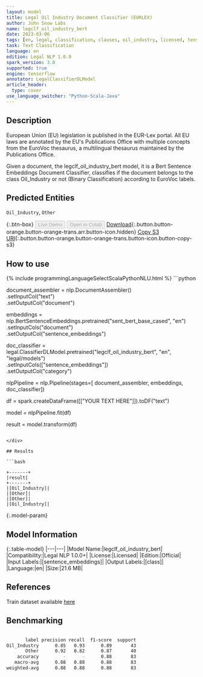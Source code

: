 ```yaml
---
layout: model
title: Legal Oil Industry Document Classifier (EURLEX)
author: John Snow Labs
name: legclf_oil_industry_bert
date: 2023-03-06
tags: [en, legal, classification, clauses, oil_industry, licensed, tensorflow]
task: Text Classification
language: en
edition: Legal NLP 1.0.0
spark_version: 3.0
supported: true
engine: tensorflow
annotator: LegalClassifierDLModel
article_header:
  type: cover
use_language_switcher: "Python-Scala-Java"
---
```


## Description

European Union (EU) legislation is published in the EUR-Lex portal. All EU laws are annotated by the EU's Publications Office with multiple concepts from the EuroVoc thesaurus, a multilingual thesaurus maintained by the Publications Office.

Given a document, the legclf_oil_industry_bert model, it is a Bert Sentence Embeddings Document Classifier, classifies if the document belongs to the class Oil_Industry or not (Binary Classification) according to EuroVoc labels.

## Predicted Entities

`Oil_Industry`, `Other`

{:.btn-box}
<button class="button button-orange" disabled>Live Demo</button>
<button class="button button-orange" disabled>Open in Colab</button>
[Download](https://s3.amazonaws.com/auxdata.johnsnowlabs.com/legal/models/legclf_oil_industry_bert_en_1.0.0_3.0_1678111691969.zip){:.button.button-orange.button-orange-trans.arr.button-icon.hidden}
[Copy S3 URI](s3://auxdata.johnsnowlabs.com/legal/models/legclf_oil_industry_bert_en_1.0.0_3.0_1678111691969.zip){:.button.button-orange.button-orange-trans.button-icon.button-copy-s3}

## How to use



<div class="tabs-box" markdown="1">
{% include programmingLanguageSelectScalaPythonNLU.html %}
```python

document_assembler = nlp.DocumentAssembler()\
    .setInputCol("text")\
    .setOutputCol("document")

embeddings = nlp.BertSentenceEmbeddings.pretrained("sent_bert_base_cased", "en")\
    .setInputCols("document")\
    .setOutputCol("sentence_embeddings")

doc_classifier = legal.ClassifierDLModel.pretrained("legclf_oil_industry_bert", "en", "legal/models")\
    .setInputCols(["sentence_embeddings"])\
    .setOutputCol("category")

nlpPipeline = nlp.Pipeline(stages=[
    document_assembler, 
    embeddings,
    doc_classifier])

df = spark.createDataFrame([["YOUR TEXT HERE"]]).toDF("text")

model = nlpPipeline.fit(df)

result = model.transform(df)

```

</div>

## Results

```bash

+-------+
|result|
+-------+
|[Oil_Industry]|
|[Other]|
|[Other]|
|[Oil_Industry]|

```

{:.model-param}
## Model Information

{:.table-model}
|---|---|
|Model Name:|legclf_oil_industry_bert|
|Compatibility:|Legal NLP 1.0.0+|
|License:|Licensed|
|Edition:|Official|
|Input Labels:|[sentence_embeddings]|
|Output Labels:|[class]|
|Language:|en|
|Size:|21.6 MB|

## References

Train dataset available [here](https://huggingface.co/datasets/lex_glue)

## Benchmarking

```bash

       label precision recall  f1-score  support
Oil_Industry      0.85   0.93      0.89       43
       Other      0.92   0.82      0.87       40
    accuracy         -      -      0.88       83
   macro-avg      0.88   0.88      0.88       83
weighted-avg      0.88   0.88      0.88       83
```